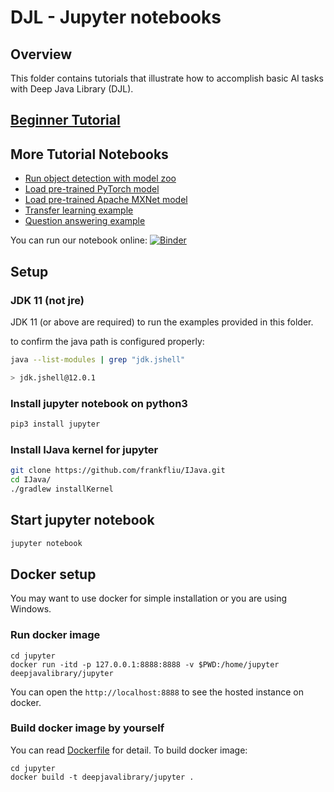 # DJL - Jupyter notebooks

## Overview

This folder contains tutorials that illustrate how to accomplish basic AI tasks with Deep Java Library (DJL).

## [Beginner Tutorial](tutorial/README.md)

## More Tutorial Notebooks

- [Run object detection with model zoo](object_detection_with_model_zoo.ipynb)
- [Load pre-trained PyTorch model](load_pytorch_model.ipynb)
- [Load pre-trained Apache MXNet model](load_mxnet_model.ipynb)
- [Transfer learning example](transfer_learning_on_cifar10.ipynb)
- [Question answering example](BERTQA.ipynb)

You can run our notebook online: [![Binder](https://mybinder.org/badge_logo.svg)](https://mybinder.org/v2/gh/awslabs/djl/master?filepath=jupyter)

## Setup

### JDK 11 (not jre)

JDK 11 (or above are required) to run the examples provided in this folder.

to confirm the java path is configured properly:

```bash
java --list-modules | grep "jdk.jshell"

> jdk.jshell@12.0.1
```

### Install jupyter notebook on python3

```bash
pip3 install jupyter
```

### Install IJava kernel for jupyter

```bash
git clone https://github.com/frankfliu/IJava.git
cd IJava/
./gradlew installKernel
```

## Start jupyter notebook

```bash
jupyter notebook
```

## Docker setup

You may want to use docker for simple installation or you are using Windows.

### Run docker image

```
cd jupyter
docker run -itd -p 127.0.0.1:8888:8888 -v $PWD:/home/jupyter deepjavalibrary/jupyter
```

You can open the `http://localhost:8888` to see the hosted instance on docker.

### Build docker image by yourself

You can read [Dockerfile](https://github.com/awslabs/djl/blob/master/jupyter/Dockerfile) for detail. To build docker image:

```
cd jupyter
docker build -t deepjavalibrary/jupyter .
```


